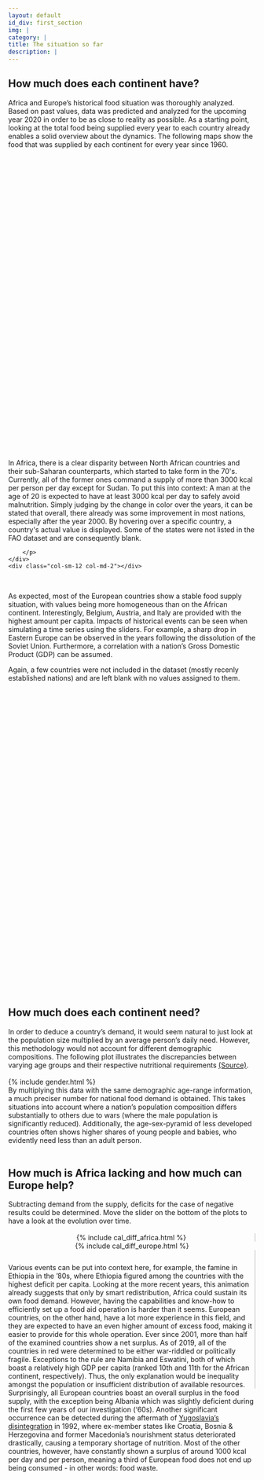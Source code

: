```yaml
---
layout: default
id_div: first_section
img: |
category: |
title: The situation so far
description: |
---
```


<div class="row">
    <div class="col-sm-12 col-md-2"></div>
    <div class="col-sm-12 col-md-8">
        <h2>How much does each continent have?</h2>
        Africa and Europe’s historical food situation was thoroughly analyzed. Based on past values, data was predicted and analyzed for the upcoming year 2020 in order to be as close to reality as possible. As a starting point, looking at the total food being supplied every year to each country already enables a solid overview about the dynamics. The following maps show the food that was supplied by each continent for every year since 1960. 
        <!--I think needs some more text; map text balance a bit off-->
    </div>
    <div class="col-sm-12 col-md-2"></div>
</div>

<br>

<div class="row">
    <div class="col-sm-12 col-md-2"></div>
    <div class="col-sm-12 col-md-5">
        <div id="map_africa_supply" style="width: 100%; height: 600px;"></div>
    </div>
    <div class ="col-sm-12 col-md-3" >
        <p>
            In Africa, there is a clear disparity between North African countries and their sub-Saharan counterparts, which started to take form in the 70's. Currently, all of the former ones command a supply of more than 3000 kcal per person per day except for Sudan. To put this into context: A man at the age of 20 is expected to have at least 3000 kcal per day to safely avoid malnutrition. Simply judging by the change in color over the years, it can be stated that overall, there already was some improvement in most nations, especially after the year 2000. By hovering over a specific country, a country's actual value is displayed. Some of the states were not listed in the FAO dataset and are consequently blank. 

        </p>
    </div>
    <div class="col-sm-12 col-md-2"></div>
</div>

<br>

<div class="row">
    <div class="col-sm-12 col-md-2"></div>
    <div class="col-sm-12 col-md-3">
        <p>
            As expected, most of the European countries show a stable food supply situation, with values being more homogeneous than on the African continent. Interestingly, Belgium, Austria, and Italy are provided with the highest amount per capita. Impacts of historical events can be seen when simulating a time series using the sliders. For example, a sharp drop in Eastern Europe can be observed in the years following the dissolution of the Soviet Union. Furthermore, a correlation with a nation’s Gross Domestic Product (GDP) can be assumed. 
        </p>
        <p>
            Again, a few countries were not included in the dataset (mostly recenly established nations) and are left blank with no values assigned to them.
        </p>
    </div>
    <div class ="col-sm-12 col-md-5">
        <div id="map_europe_supply" style="width: 100%; height: 600px"></div>
    </div>
    <div class="col-sm-12 col-md-2"></div>
</div>

<br>

<div class="row">
    <div class="col-sm-12 col-md-2"></div>
    <div class="col-sm-12 col-md-8">
        <h2>How much does each continent need?</h2>
            In order to deduce a country’s demand, it would seem natural to just look at the population size multiplied by an average person’s daily need. However, this methodology would not account for different demographic compositions. The following plot illustrates the discrepancies between varying age groups and their respective nutritional requirements 
        <a href="https://health.gov/dietaryguidelines/2015/guidelines/appendix-2/" target="_blank">(Source)</a>.
    </div>
    <div class="col-sm-12 col-md-2"></div>
</div>

<br>

<div class="row">
    <div class="col-sm-12 col-md-2"></div>
    <div class="col-sm-12 col-md-5">
        {% include gender.html %}
    </div>
    <div class="col-sm-12 col-md-3">
            By multiplying this data with the same demographic age-range information, a much preciser number for national food demand is obtained. This takes situations into account where a nation’s population composition differs substantially to others due to wars (where the male population is significantly reduced). Additionally, the age-sex-pyramid of less developed countries often shows higher shares of young people and babies, who evidently need less than an adult person.
    </div>
    <div class="col-sm-12 col-md-2"></div>
</div>

<br>

<div class="row">
    <div class="col-sm-12 col-md-2"></div>
    <div class="col-sm-12 col-md-8">
        <h2>How much is Africa lacking and how much can Europe help?</h2>
        Subtracting demand from the supply, deficits for the case of negative results could be determined. Move the slider on the bottom of the plots to have a look at the evolution over time.
    </div>
    <div class="col-sm-12 col-md-2"></div>
</div>

<br>

<div class="row" style="text-align:center">
    <div class="col-sm-12 col-md-2"></div>
    <div class="col-sm-12 col-md-4" style="border-right: solid;border-right-color: #e3e3e3;">
        <div>
            {% include cal_diff_africa.html %}
        </div>
    </div>
    <div class="col-sm-12 col-md-4">
        <div>
            {% include cal_diff_europe.html %}
        </div>
    </div>
    <div class="col-sm-12 col-md-2"></div>
</div>

<div class="row">
    <div class="col-sm-12 col-md-2"></div>
    <div class="col-sm-12 col-md-4" style="border-right: solid;border-right-color: #e3e3e3; height:20pt"></div>
    <div class="col-sm-12 col-md-4"></div>
    <div class="col-sm-12 col-md-2"></div>
</div>

<div class="row">
    <div class="col-sm-12 col-md-2"></div>
    <div class="col-sm-12 col-md-4" style="border-right: solid;border-right-color: #e3e3e3;">
        Various events can be put into context here, for example, the famine in Ethiopia in the ’80s, where Ethiopia figured among the countries with the highest deficit per capita. Looking at the more recent years, this animation already suggests that only by smart redistribution, Africa could sustain its own food demand. However, having the capabilities and know-how to efficiently set up a food aid operation is harder than it seems. European countries, on the other hand, have a lot more experience in this field, and they are expected to have an even higher amount of excess food, making it easier to provide for this whole operation. Ever since 2001, more than half of the examined countries show a net surplus. As of 2019, all of the countries in red were determined to be either war-riddled or politically fragile. Exceptions to the rule are Namibia and Eswatini, both of which boast a relatively high GDP per capita (ranked 10th and 11th for the African continent, respectively). Thus, the only explanation would be inequality amongst the population or insufficient distribution of available resources.
    </div>
    <div class="col-sm-12 col-md-4">
        Surprisingly, all European countries boast an overall surplus in the food supply, with the exception being Albania which was slightly deficient during the first few years of our investigation (‘60s). Another significant occurrence can be detected during the aftermath of <a href="https://en.wikipedia.org/wiki/Breakup_of_Yugoslavia" target="_blank">Yugoslavia’s disintegration</a>
        in 1992, where ex-member states like Croatia, Bosnia & Herzegovina and former Macedonia’s nourishment status deteriorated drastically, causing a temporary shortage of nutrition. Most of the other countries, however, have constantly shown a surplus of around 1000 kcal per day and per person, meaning a third of European food does not end up being consumed - in other words: food waste.
    </div>
    <div class="col-sm-12 col-md-2"></div>
</div>

<br>

<script>

var africa_ticks_supply = {};
$.ajax({
    url: "json/africa_supply/africa_supply_ticks.json",
    async: false,
    dataType: 'json',
    success: function(data) {
        africa_ticks_supply = data;
    }
});

var europe_ticks_supply = {};
$.ajax({
    url: "json/europe_supply/europe_supply_ticks.json",
    async: false,
    dataType: 'json',
    success: function(data) {
        europe_ticks_supply = data;
    }
});

layergroupHolder = {};
mapHolder = {}

// colors1 = ["#f1eef6","#d0d1e6", "#a6bddb", "#74a9cf", "#2b8cbe", "#045a8d"]
colors1 = ["#d0d1e6", "#a6bddb", "#74a9cf", "#3690c0", "#0570b0", "#034e7b"]
// colors1 = ["#ccece6", "#99d8c9", "#66c2a4", "#41ae76", "#238b45", "#005824"]
load_map(africa_ticks_supply, "json/africa_supply/africa_supply_", colors1, 'map_africa_supply', [0.318462, 22.56871], 'African Food Supply', 'kcal / person / day', 3, 1, layergroupHolder, mapHolder);

// colors2 = ["#fff7fb","#ece7f2", "#d0d1e6", "#a6bddb", "#74a9cf", "#3690c0", "#0570b0", "#045a8d", "#023858"]
colors2 = ["#d0d1e6", "#a6bddb", "#74a9cf", "#3690c0", "#0570b0", "#034e7b"]
// colors2 = ["#ccece6", "#99d8c9", "#66c2a4", "#41ae76", "#238b45", "#005824"]
load_map(europe_ticks_supply, "json/europe_supply/europe_supply_", colors2, 'map_europe_supply', [52.5260, 25.2551], 'European Food Supply', 'kcal / person / day', 3, 2, layergroupHolder, mapHolder);

</script>
